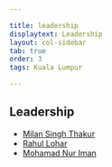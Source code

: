 ```yaml
---

title: leadership
displaytext: Leadership
layout: col-sidebar
tab: true
order: 3
tags: Kuala Lumpur

---
```


## Leadership

* [Milan Singh Thakur](mailto:milan@owasp.org)
* [Rahul Lohar](mailto:rahul.lohar@owasp.org)
* [Mohamad Nur Iman](mailto:mohamad.nuriman@owasp.org)
